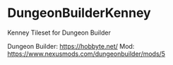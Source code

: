 # DungeonBuilderKenney
Kenney Tileset for Dungeon Builder

Dungeon Builder: https://hobbyte.net/
Mod: https://www.nexusmods.com/dungeonbuilder/mods/5
